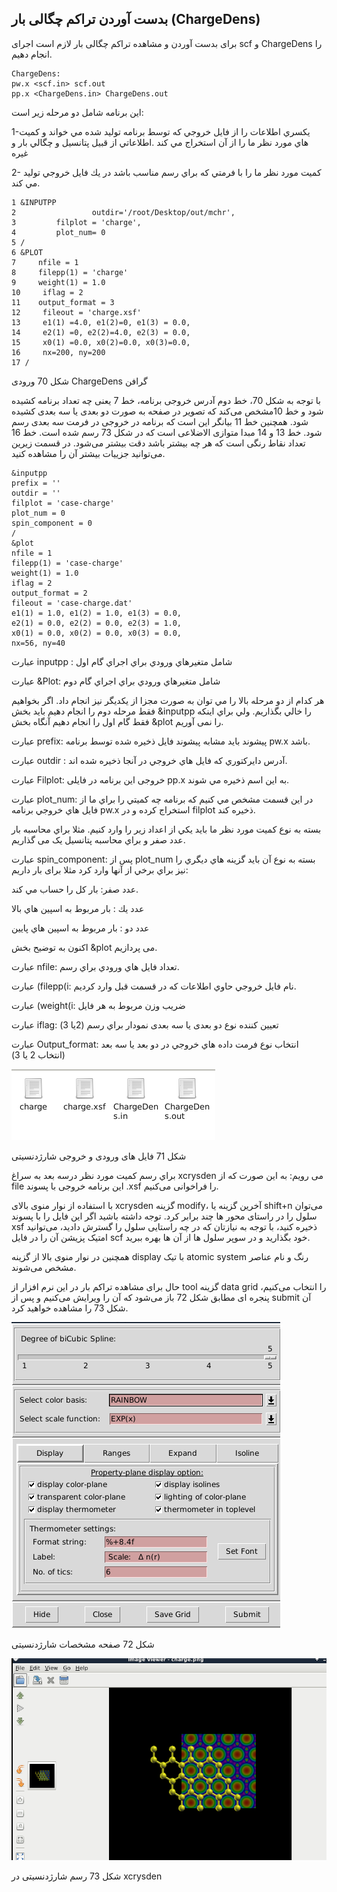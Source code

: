 ## بدست آوردن تراکم چگالی بار \(ChargeDens\)

برای بدست آوردن و مشاهده تراکم چگالی بار لازم است اجرای scf و ChargeDens را انجام دهیم.

```
ChargeDens:
pw.x <scf.in> scf.out
pp.x <ChargeDens.in> ChargeDens.out
```

اين برنامه شامل دو مرحله زير است:

1-يكسري اطلاعات را از فايل خروجي كه توسط برنامه توليد شده مي خواند و كميت هاي مورد نظر ما را از آن استخراج مي كند .اطلاعاتي از قبيل پتانسيل و چگالي بار و غيره

2- كميت مورد نظر ما را با فرمتي كه براي رسم مناسب باشد در يك فايل خروجي توليد مي كند.

```
1 &INPUTPP
2                 outdir='/root/Desktop/out/mchr',
3         filplot = 'charge', 
4         plot_num= 0
5 /
6 &PLOT
7     nfile = 1 
8     filepp(1) = 'charge' 
9     weight(1) = 1.0 
10     iflag = 2  
11    output_format = 3 
12     fileout = 'charge.xsf' 
13     e1(1) =4.0, e1(2)=0, e1(3) = 0.0, 
14     e2(1) =0, e2(2)=4.0, e2(3) = 0.0, 
15     x0(1) =0.0, x0(2)=0.0, x0(3)=0.0, 
16     nx=200, ny=200
17 /

```

شکل 70 ورودی ChargeDens گرافن

با توجه به شکل 70، خط دوم آدرس خروجی برنامه، خط 7 یعنی چه تعداد برنامه کشیده شود و خط 10مشخص می‌کند که تصویر در صفحه به صورت دو بعدی  یا سه بعدی کشیده شود. همچنین خط 11 بیانگر این است که برنامه در خروجی در فرمت سه بعدی رسم شود. خط 13 و 14 مبدا متوازی الاضلاعی است که در  شکل 73 رسم شده است. خط 16 تعداد نقاط رنگی است که هر چه بیشتر باشد دقت بیشتر می‌شود. در قسمت زیرین  می‌توانید جزییات بیشتر آن را مشاهده کنید.

```
&inputpp
prefix = ''
outdir = ''
filplot = 'case-charge'
plot_num = 0
spin_component = 0
/
&plot
nfile = 1
filepp(1) = 'case-charge'
weight(1) = 1.0
iflag = 2
output_format = 2
fileout = 'case-charge.dat'
e1(1) = 1.0, e1(2) = 1.0, e1(3) = 0.0,
e2(1) = 0.0, e2(2) = 0.0, e2(3) = 1.0,
x0(1) = 0.0, x0(2) = 0.0, x0(3) = 0.0,
nx=56, ny=40
```

عبارت inputpp : شامل متغيرهاي ورودي براي اجراي گام اول

عبارت &Plot: شامل متغيرهاي ورودي براي اجراي گام دوم

هر كدام از دو مرحله بالا را مي توان به صورت مجزا از يكديگر نيز انجام داد. اگر بخواهيم فقط مرحله دوم را انجام دهيم بايد بخش &inputpp را خالي بگذاريم. ولي براي اينكه فقط گام اول را انجام دهيم آنگاه بخش &plot را نمی آوریم.

عبارت prefix: پيشوند بايد مشابه پيشوند فايل ذخيره شده توسط برنامه pw.x   باشد.

عبارت outdir : آدرس دايركتوري كه فايل هاي خروجي در آنجا ذخيره شده اند.

عبارت Filplot: خروجی این برنامه در فایلی pp.x به اين اسم ذخيره مي شوند.

عبارت plot\_num: در اين قسمت مشخص مي كنيم كه برنامه چه كميتي را براي ما از فايل هاي خروجي برنامه pw.x استخراج کرده و در filplot ذخیره کند.

بسته به نوع كميت مورد نظر ما بايد يكي از اعداد زير را وارد كنيم. مثلا براي محاسبه بار عدد صفر و براي محاسبه پتانسیل یک می گذاریم.

عبارت spin\_component: پس از plot\_num بسته به نوع آن بايد گزينه هاي ديگري را نيز براي برخي از آنها وارد کرد مثلا برای بار داریم:

عدد صفر: بار كل را حساب مي كند.

عدد يك : بار مربوط به اسپين هاي بالا

عدد دو : بار مربوط به اسپين هاي پايين

اكنون به توضيح بخش &plot  می پردازیم.

عبارت nfile: تعداد فايل هاي ورودي براي رسم.

عبارت \(filepp\(i: نام فايل خروجي حاوي اطلاعات كه در قسمت قبل وارد كرديم.

عبارت  \(weight\(i: ضريب وزن مربوط به هر فايل

عبارت iflag: تعيين كننده نوع دو بعدی یا سه بعدی نمودار براي رسم \(2یا 3\)

عبارت Output\_format: انتخاب نوع فرمت داده هاي خروجي در دو بعد یا سه بعد \(انتخاب 2 یا 3\)

![](/assets/71.png)

شکل 71 فایل های ورودی و خروجی شارژدنسیتی

براي رسم كميت مورد نظر درسه بعد به سراغ xcrysden می رویم: به این صورت که از  file این برنامه خروجی با پسوند .xsf را فراخوانی می‌کنیم.

با استفاده از نوار منوی بالای xcrysden گزینه modify، آخرین گزینه یا shift+n می‌توان  سلول را در راستای محور ها چند برابر کرد. توجه داشته باشید اگر این فایل را با پسوند xsf ذخیره کنید، با توجه به نیازتان که در چه راستایی سلول را گسترش دادید، می‌توانید امتیک پزیشن آن را در فایل scf خود بگذارید و در سوپر سلول ها از آن ها بهره ببرید.

همچنین در  نوار منوی بالا از گزینه  display با تیک atomic system رنگ و نام عناصر مشخص می‌شوند.

حال برای مشاهده تراکم بار در این نرم افزار از tool گزینه data grid را انتخاب می‌کنیم، پنجره ای مطابق شکل 72 باز می‌شود که آن را ویرایش می‌کنیم و پس از submit آن شکل 73 را مشاهده خواهید کرد.

![](/assets/72.png)

شکل 72  صفحه مشخصات شارژدنسیتی

![](/assets/73.png)

شکل 73 رسم شارژدنسیتی در xcrysden



